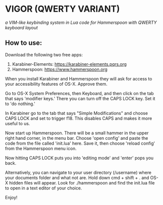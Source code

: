 # VIGOR (QWERTY VARIANT)
*a VIM-like keybinding system in Lua code for Hammerspoon with QWERTY keyboard layout*

## How to use:

Download the following two free apps:

1) Karabiner-Elements: https://karabiner-elements.pqrs.org
2) Hammerspoon: https://www.hammerspoon.org

When you install Karabiner and Hammerspoon they will ask for access to your
accessibility features of OS-X. Approve them.

Go to OS-X System Preferences, then Keyboard, and then click on the tab that
says 'modifier keys.' There you can turn off the CAPS LOCK key. Set it to
'do nothing.'

In Karabiner go to the tab that says "Simple Modifications" and choose
CAPS LOCK and set to trigger f18. This disables CAPS and makes it more
useful to us.

Now start up Hammerspoon. There will be a small hammer in the upper right hand
corner, in the menu bar. Choose 'open config' and paste the code from the
file called 'init.lua' here. Save it, then choose 'reload config' from the
Hammerspoon menu icon.

Now hitting CAPS LOCK puts you into 'editing mode' and 'enter' pops you back.

Alternatively, you can navigate to your user directory (/username) where your
documents folder and what not are. Hold down cmd + shift + . and OS-X hidden
files will appear. Look for ./hammerspoon and find the init.lua file to open
in a text editor of your choice.

Enjoy!

